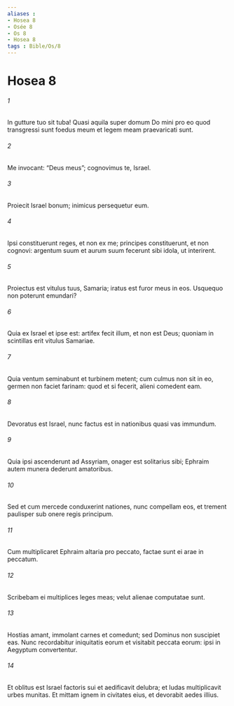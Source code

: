 ```yaml
---
aliases : 
- Hosea 8
- Osée 8
- Os 8
- Hosea 8
tags : Bible/Os/8
---
```


# Hosea 8

###### 1
In gutture tuo sit tuba! Quasi aquila super domum Do mini pro eo quod transgressi sunt foedus meum et legem meam praevaricati sunt.
###### 2
Me invocant: “Deus meus”; cognovimus te, Israel.
###### 3
Proiecit Israel bonum; inimicus persequetur eum.
###### 4
Ipsi constituerunt reges, et non ex me; principes constituerunt, et non cognovi: argentum suum et aurum suum fecerunt sibi idola, ut interirent.
###### 5
Proiectus est vitulus tuus, Samaria; iratus est furor meus in eos. Usquequo non poterunt emundari?
###### 6
Quia ex Israel et ipse est: artifex fecit illum, et non est Deus; quoniam in scintillas erit vitulus Samariae.
###### 7
Quia ventum seminabunt et turbinem metent; cum culmus non sit in eo, germen non faciet farinam: quod et si fecerit, alieni comedent eam.
###### 8
Devoratus est Israel, nunc factus est in nationibus quasi vas immundum.
###### 9
Quia ipsi ascenderunt ad Assyriam, onager est solitarius sibi; Ephraim autem munera dederunt amatoribus.
###### 10
Sed et cum mercede conduxerint nationes, nunc compellam eos, et trement paulisper sub onere regis principum.
###### 11
Cum multiplicaret Ephraim altaria pro peccato, factae sunt ei arae in peccatum.
###### 12
Scribebam ei multiplices leges meas; velut alienae computatae sunt.
###### 13
Hostias amant, immolant carnes et comedunt; sed Dominus non suscipiet eas. Nunc recordabitur iniquitatis eorum et visitabit peccata eorum: ipsi in Aegyptum convertentur.
###### 14
Et oblitus est Israel factoris sui et aedificavit delubra; et Iudas multiplicavit urbes munitas. Et mittam ignem in civitates eius, et devorabit aedes illius.
